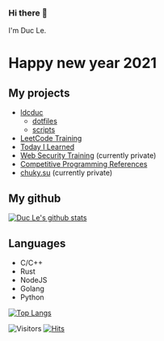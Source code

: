 ### Hi there 👋

I'm Duc Le.

# Happy new year 2021

## My projects  

* [ldcduc](https://github.com/ldcduc/ldcduc)
    * [dotfiles](https://github.com/ldcduc/ldcduc/tree/main/dotfiles)
    * [scripts](https://github.com/ldcduc/ldcduc/tree/main/scripts)
* [LeetCode Training](https://github.com/ldcduc/leetcode-training)
* [Today I Learned](https://github.com/ldcduc/today-I-learned)
* [Web Security Training](https://github.com/ldcduc/web-security-training) (currently private)
* [Competitive Programming References](https://github.com/ldcduc/competitive-programming-references.git)
* [chuky.su](https://github.com/ldcduc/chukysu) (currently private)

## My github

[![Duc Le's github stats](https://github-readme-stats.vercel.app/api?username=ldcduc&show_icons=true&theme=ayu-mirage)](https://github.com/ldcduc)  

## Languages

* C/C++
* Rust
* NodeJS
* Golang
* Python

[![Top Langs](https://github-readme-stats.vercel.app/api/top-langs/?username=ldcduc&layout=compact)](https://github.com/ldcduc)

![Visitors](https://visitor-badge.laobi.icu/badge?page_id=ldcduc.ldcduc)
[![Hits](https://hits.seeyoufarm.com/api/count/incr/badge.svg?url=https%3A%2F%2Fgithub.com%2Fldcduc%2Fldcduc%2Fblob%2Fmain%2FREADME.md&count_bg=%2379C83D&title_bg=%23555555&icon=&icon_color=%23E7E7E7&title=hits&edge_flat=false)](https://hits.seeyoufarm.com)
